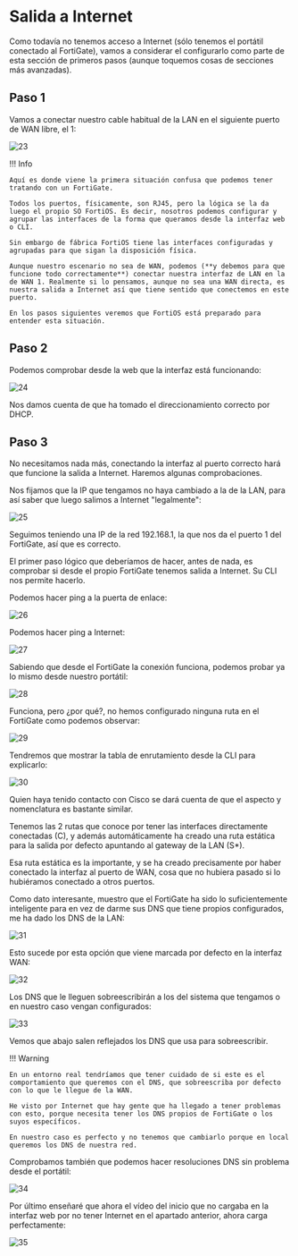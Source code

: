 # Salida a Internet

Como todavía no tenemos acceso a Internet (sólo tenemos el portátil conectado al FortiGate), vamos a considerar el configurarlo como parte de esta sección de primeros pasos (aunque toquemos cosas de secciones más avanzadas).

## Paso 1

Vamos a conectar nuestro cable habitual de la LAN en el siguiente puerto de WAN libre, el 1:

![23](images/primeros-pasos/23.jpeg)

!!! Info

    Aquí es donde viene la primera situación confusa que podemos tener tratando con un FortiGate.
    
    Todos los puertos, físicamente, son RJ45, pero la lógica se la da luego el propio SO FortiOS. Es decir, nosotros podemos configurar y agrupar las interfaces de la forma que queramos desde la interfaz web o CLI.
    
    Sin embargo de fábrica FortiOS tiene las interfaces configuradas y agrupadas para que sigan la disposición física.

    Aunque nuestro escenario no sea de WAN, podemos (**y debemos para que funcione todo correctamente**) conectar nuestra interfaz de LAN en la de WAN 1. Realmente si lo pensamos, aunque no sea una WAN directa, es nuestra salida a Internet así que tiene sentido que conectemos en este puerto.

    En los pasos siguientes veremos que FortiOS está preparado para entender esta situación.

## Paso 2

Podemos comprobar desde la web que la interfaz está funcionando:

![24](images/primeros-pasos/24.png)

Nos damos cuenta de que ha tomado el direccionamiento correcto por DHCP.

## Paso 3

No necesitamos nada más, conectando la interfaz al puerto correcto hará que funcione la salida a Internet. Haremos algunas comprobaciones.

Nos fijamos que la IP que tengamos no haya cambiado a la de la LAN, para así saber que luego salimos a Internet "legalmente":

![25](images/primeros-pasos/25.png)

Seguimos teniendo una IP de la red 192.168.1, la que nos da el puerto 1 del FortiGate, así que es correcto.

El primer paso lógico que deberíamos de hacer, antes de nada, es comprobar si desde el propio FortiGate tenemos salida a Internet. Su CLI nos permite hacerlo.

Podemos hacer ping a la puerta de enlace:

![26](images/primeros-pasos/26.png)

Podemos hacer ping a Internet:

![27](images/primeros-pasos/27.png)

Sabiendo que desde el FortiGate la conexión funciona, podemos probar ya lo mismo desde nuestro portátil:

![28](images/primeros-pasos/28.png)

Funciona, pero ¿por qué?, no hemos configurado ninguna ruta en el FortiGate como podemos observar:

![29](images/primeros-pasos/29.png)

Tendremos que mostrar la tabla de enrutamiento desde la CLI para explicarlo:

![30](images/primeros-pasos/30.png)

Quien haya tenido contacto con Cisco se dará cuenta de que el aspecto y nomenclatura es bastante similar.

Tenemos las 2 rutas que conoce por tener las interfaces directamente conectadas (C), y además automáticamente ha creado una ruta estática para la salida por defecto apuntando al gateway de la LAN (S*).

Esa ruta estática es la importante, y se ha creado precisamente por haber conectado la interfaz al puerto de WAN, cosa que no hubiera pasado si lo hubiéramos conectado a otros puertos.

Como dato interesante, muestro que el FortiGate ha sido lo suficientemente inteligente para en vez de darme sus DNS que tiene propios configurados, me ha dado los DNS de la LAN:

![31](images/primeros-pasos/31.png)

Esto sucede por esta opción que viene marcada por defecto en la interfaz WAN:

![32](images/primeros-pasos/32.png)

Los DNS que le lleguen sobreescribirán a los del sistema que tengamos o en nuestro caso vengan configurados:

![33](images/primeros-pasos/33.png)

Vemos que abajo salen reflejados los DNS que usa para sobreescribir.

!!! Warning

    En un entorno real tendríamos que tener cuidado de si este es el comportamiento que queremos con el DNS, que sobreescriba por defecto con lo que le llegue de la WAN.

    He visto por Internet que hay gente que ha llegado a tener problemas con esto, porque necesita tener los DNS propios de FortiGate o los suyos específicos.

    En nuestro caso es perfecto y no tenemos que cambiarlo porque en local queremos los DNS de nuestra red.

Comprobamos también que podemos hacer resoluciones DNS sin problema desde el portátil:

![34](images/primeros-pasos/10.png)

Por último enseñaré que ahora el vídeo del inicio que no cargaba en la interfaz web por no tener Internet en el apartado anterior, ahora carga perfectamente:

![35](images/primeros-pasos/35.png)
